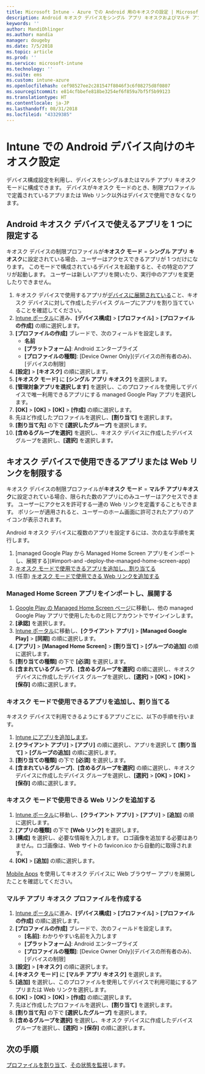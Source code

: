 ```yaml
---
title: Microsoft Intune - Azure での Android 用のキオスクの設定 | Microsoft Docs
description: Android キオスク デバイスをシングル アプリ キオスクおよびマルチ アプリ キオスクとして構成します。
keywords: ''
author: MandiOhlinger
ms.author: mandia
manager: dougeby
ms.date: 7/5/2018
ms.topic: article
ms.prod: ''
ms.service: microsoft-intune
ms.technology: ''
ms.suite: ems
ms.custom: intune-azure
ms.openlocfilehash: cef98527ee2c281547f8046f3c6f08275d8f0807
ms.sourcegitcommit: e814cfbbefe818be3254ef6f859a7bf5f5b99123
ms.translationtype: HT
ms.contentlocale: ja-JP
ms.lasthandoff: 08/31/2018
ms.locfileid: "43329385"
---
```

# <a name="kiosk-settings-for-android-devices-in-intune"></a>Intune での Android デバイス向けのキオスク設定

デバイス構成設定を利用し、デバイスをシングルまたはマルチ アプリ キオスク モードに構成できます。 デバイスがキオスク モードのとき、制限プロファイルで定義されているアプリまたは Web リンク以外はデバイスで使用できなくなります。 

## <a name="restrict-an-android-kiosk-device-to-a-single-app"></a>Android キオスク デバイスで使えるアプリを 1 つに限定する

キオスク デバイスの制限プロファイルが**キオスク モード** = **シングル アプリ キオスク**に設定されている場合、ユーザーはアクセスできるアプリが 1 つだけになります。 このモードで構成されているデバイスを起動すると、その特定のアプリが起動します。 ユーザーは新しいアプリを開いたり、実行中のアプリを変更したりできません。

1. キオスク デバイスで使用するアプリが[デバイスに展開されている](apps-deploy.md)こと、キオスク デバイスに対して作成したデバイス グループにアプリを割り当てていることを確認してください。
2. [Intune ポータル](https://portal.azure.com)に進み、**[デバイス構成]** > **[プロファイル]** > **[プロファイルの作成]** の順に選択します。
3. **[プロファイルの作成]** ブレードで、次のフィールドを設定します。
     - **名前**
     - **[プラットフォーム]**: Android エンタープライズ
     - **[プロファイルの種類]**: [Device Owner Only]\(デバイスの所有者のみ\)、[デバイスの制限]
4. **[設定]** > **[キオスク]** の順に選択します。
5. **[キオスク モード]** に **[シングル アプリ キオスク]** を選択します。
6. **[管理対象アプリを選択します]** を選択し、このプロファイルを使用してデバイスで唯一利用できるアプリにする managed Google Play アプリを選択します。
7. **[OK]** > **[OK]** > **[OK]** > **[作成]** の順に選択します。
8. 先ほど作成したプロファイルを選択し、**[割り当て]** を選択します。
9. **[割り当て先]** の下で **[選択したグループ]** を選択します。
10. **[含めるグループを選択]** を選択し、キオスク デバイスに作成したデバイス グループを選択し、**[選択]** を選択します。

## <a name="restrict-a-kiosk-device-to-a-set-of-apps-or-web-links"></a>キオスク デバイスで使用できるアプリまたは Web リンクを制限する

キオスク デバイスの制限プロファイルが**キオスク モード** = **マルチ アプリキオスク**に設定されている場合、限られた数のアプリにのみユーザーはアクセスできます。 ユーザーにアクセスを許可する一連の Web リンクを定義することもできます。 ポリシーが適用されると、ユーザーのホーム画面に許可されたアプリのアイコンが表示されます。

Android キオスク デバイスに複数のアプリを設定するには、次の主な手順を実行します。

1. [managed Google Play から Managed Home Screen アプリをインポートし、展開する](#import-and -deploy-the-managed-home-screen-app)
2. [キオスク モードで使用できるアプリを追加し、割り当てる](#add-and-assign-apps-that-can-be-used-in-kiosk-mode)
3. (任意) [キオスク モードで使用できる Web リンクを追加する](#add-web-links-that-can-be-used-in-kiosk-mode)

### <a name="import-and-deply-the-managed-home-screen-app"></a>Managed Home Screen アプリをインポートし、展開する

1. [Google Play の Managed Home Screen ページ](https://play.google.com/work/apps/details?id=com.microsoft.launcher.enterprise)に移動し、他の managed Google Play アプリで使用したものと同じアカウントでサインインします。
2. **[承認]** を選択します。
3. [Intune ポータル](https://portal.azure.com)に移動し、**[クライアント アプリ]** > **[Managed Google Play]** > **[同期]** の順に選択します。
4. **[アプリ]** > **[Managed Home Screen]** > **[割り当て]** > **[グループの追加]** の順に選択します。
5. **[割り当ての種類]** の下で **[必須]** を選択します。
6. **[含まれているグループ]**、**[含めるグループを選択]** の順に選択し、キオスク デバイスに作成したデバイス グループを選択し、**[選択]** > **[OK]** > **[OK]** > **[保存]** の順に選択します。

### <a name="add-and-assign-apps-that-can-be-used-in-kiosk-mode"></a>キオスク モードで使用できるアプリを追加し、割り当てる

キオスク デバイスで利用できるようにするアプリごとに、以下の手順を行います。

1. [Intune にアプリを追加します](store-apps-android.md)。
2. **[クライアント アプリ]** > **[アプリ]** の順に選択し、アプリを選択して **[割り当て]** > **[グループの追加]** の順に選択します。
3. **[割り当ての種類]** の下で **[必須]** を選択します。
4. **[含まれているグループ]**、**[含めるグループを選択]** の順に選択し、キオスク デバイスに作成したデバイス グループを選択し、**[選択]** > **[OK]** > **[OK]** > **[保存]** の順に選択します。

### <a name="add-web-links-that-can-be-used-in-kiosk-mode"></a>キオスク モードで使用できる Web リンクを追加する

1. [Intune ポータル](https://portal.azure.com)に移動し、**[クライアント アプリ]** > **[アプリ]** > **[追加]** の順に選択します。
2. **[アプリの種類]** の下で **[Web リンク]** を選択します。
3. **[構成]** を選択し、必要な情報を入力します。 ロゴ画像を追加する必要はありません。ロゴ画像は、Web サイトの favicon.ico から自動的に取得されます。
4. **[OK]** > **[追加]** の順に選択します。

[Mobile Apps](apps-add.md) を使用してキオスク デバイスに Web ブラウザー アプリを展開したことを確認してください。

### <a name="create-a-multi-app-kiosk-profile"></a>マルチ アプリ キオスク プロファイルを作成する

1. [Intune ポータル](https://portal.azure.com)に進み、**[デバイス構成]** > **[プロファイル]** > **[プロファイルの作成]** の順に選択します。
3. **[プロファイルの作成]** ブレードで、次のフィールドを設定します。
     - **[名前]**: わかりやすい名前を入力します
     - **[プラットフォーム]**: Android エンタープライズ
     - **[プロファイルの種類]**: [Device Owner Only]\(デバイスの所有者のみ\)、[デバイスの制限]
4. **[設定]** > **[キオスク]** の順に選択します。
5. **[キオスク モード]** に **[マルチ アプリ キオスク]** を選択します。
6. **[追加]** を選択し、このプロファイルを使用してデバイスで利用可能にするアプリまたは Web リンクを選択します。
7. **[OK]** > **[OK]** > **[OK]** > **[作成]** の順に選択します。
8. 先ほど作成したプロファイルを選択し、**[割り当て]** を選択します。
9. **[割り当て先]** の下で **[選択したグループ]** を選択します。
10. **[含めるグループを選択]** を選択し、キオスク デバイスに作成したデバイス グループを選択し、**[選択]** > **[保存]** の順に選択します。

## <a name="next-steps"></a>次の手順
[プロファイルを割り当て](device-profile-assign.md)、[その状態を監視](device-profile-monitor.md)します。
